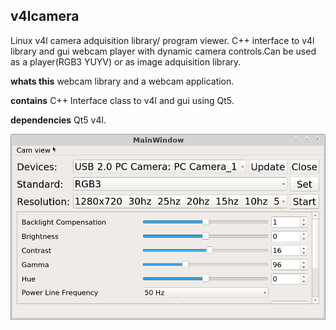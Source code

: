 ## v4lcamera
 Linux v4l camera adquisition library/ program viewer.
 C++ interface to v4l library and gui webcam player with dynamic
 camera controls.Can be used as a player(RGB3 YUYV) or as image adquisition library.

**whats this**  webcam library and a webcam application.

**contains**  C++ Interface class to v4l and gui using Qt5.

**dependencies**  Qt5 v4l.

<img src="doc/readme/controlwindow.png">
